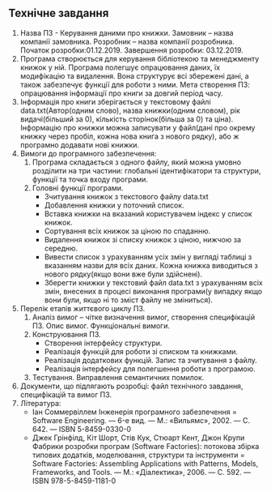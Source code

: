 ## Технічне завдання
1.  Назва ПЗ - Керування даними про книжки.
Замовник – назва компанії замовника.
Розробник – назва компанії розробника.
Початок розробки:01.12.2019.
Завершення розробки: 03.12.2019.
1. Програма створюється для керування бібліотекою та менеджменту книжок у ній. Програма полегшує опрацювання даних, їх модифікацію та видалення. Вона структурує всі збережені дані, а також забезпечує функції для роботи з ними.
 Мета створення ПЗ: опрацювання інформації про книги за довгий період часу.
1.  Інформація про книги зберігається у текстовому файлі data.txt(Автор(одним слово), назва книжки(одним словом), рік видачі(більший за 0), кількість сторінок(більша за 0) та ціна).
Інформацію про книжки можна записувати у файл(дані про окрему книжку через пробіл, кожна нова книга з нового рядку), або ж програмно додавати нові книжки.
1. Вимоги до програмного забезпечення:
    1. Програма складається з одного файлу, який можна умовно розділити на три частини: глобальні ідентифікатори та структури, функції та точка входу програми.
    1. Головні функції програми.
        * Зчитування книжок з текстового файлу data.txt
        * Добавлення книжки у поточний список.
        * Вставка книжки на вказаний користувачем індекс у список книжок.
        * Сортування всіх книжок за ціною по спаданню.
        * Видалення книжок зі списку книжок з ціною, нижчою за середню.
        * Вивести список з урахуванням усіх змін у вигляді таблиці з вказанням назви для всіх даних. Кожна книжка виводиться з нового рядку(якщо вони вже були здійснені).
        * Зберегти книжки у текстовий файл data.txt з урахуванням всіх змін, внесених в процесі виконання програми(у випадку якщо вони були, якщо ні то зміст файлу не зміниться).
1. Перелік етапів життєвого циклу ПЗ.
    1. Аналіз вимог – чітке визначення вимог, створення специфікацій ПЗ. Опис вимог. Функціональні вимоги.
    1. Конструювання ПЗ.
        * Створення інтерфейсу структури.
        * Реалізація функцій для роботи зі списком та книжками.
        * Реалізація додаткових функцій. Запис та зчитування з файлу.
        * Реалізація інтерфейсу для полегшення роботи з програмою.
    1. Тестування. Виправлення семантичних помилок.
1. Документи, що підлягають розробці: файл технічного завдання, специфікацій та вимог ПЗ.
1. Література:
    *	Іан Соммервіллем Інженерія програмного забезпечення = Software Engineering. — 6-е вид. — М.: «Вильямс», 2002. — С. 642. — ISBN 5-8459-0330-0
    *	Джек Грінфілд, Кіт Шорт, Стів Кук, Стюарт Кент, Джон Крупи Фабрики розробки програм (Software Factories): потокова збірка типових додатків, моделювання, структури та інструменти = Software Factories: Assembling Applications with Patterns, Models, Frameworks, and Tools. — М.: «Діалектика», 2006. — С. 592. — ISBN 978-5-8459-1181-0

